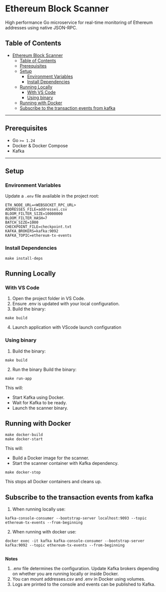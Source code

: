 # Ethereum Block Scanner

High performance Go microservice for real-time monitoring of Ethereum addresses using native JSON-RPC. 

## Table of Contents

- [Ethereum Block Scanner](#ethereum-block-scanner)
  - [Table of Contents](#table-of-contents)
  - [Prerequisites](#prerequisites)
  - [Setup](#setup)
    - [Environment Variables](#environment-variables)
    - [Install Dependencies](#install-dependencies)
  - [Running Locally](#running-locally)
    - [With VS Code](#with-vs-code)
    - [Using binary](#using-binary)
  - [Running with Docker](#running-with-docker)
  - [Subscribe to the transaction events from kafka](#subscribe-to-the-transaction-events-from-kafka)

---

## Prerequisites

- Go `>= 1.24`
- Docker & Docker Compose
- Kafka

---

## Setup

### Environment Variables

Update a `.env` file available in the project root:

```env
ETH_NODE_URL=<WEBSOCKET_RPC_URL>
ADDRESSES_FILE=addresses.csv
BLOOM_FILTER_SIZE=10000000
BLOOM_FILTER_HASH=7
BATCH_SIZE=1000
CHECKPOINT_FILE=checkpoint.txt
KAFKA_BROKERS=kafka:9092
KAFKA_TOPIC=ethereum-tx-events
```

### Install Dependencies
```
make install-deps
```

## Running Locally
### With VS Code
1. Open the project folder in VS Code.
2. Ensure .env is updated with your local configuration.
3. Build the binary:
```
make build
```
4. Launch application with VScode launch configuration

### Using binary
1. Build the binary:
```
make build
```
2. Run the binary
   Build the binary:
```
make run-app
```
This will:
- Start Kafka using Docker.
- Wait for Kafka to be ready.
- Launch the scanner binary.
  
## Running with Docker
```
make docker-build
make docker-start
```
This will:
- Build a Docker image for the scanner.
- Start the scanner container with Kafka dependency.

```
make docker-stop
```
This stops all Docker containers and cleans up.

## Subscribe to the transaction events from kafka
1. When running locally use:
```
kafka-console-consumer --bootstrap-server localhost:9093 --topic ethereum-tx-events --from-beginning                                  
```
2. When running with docker use:
```
docker exec -it kafka kafka-console-consumer --bootstrap-server kafka:9092 --topic ethereum-tx-events --from-beginning
                                 
```

**Notes**
1. .env file determines the configuration. Update Kafka brokers depending on whether you are running locally or inside Docker.
2. You can mount addresses.csv and .env in Docker using volumes.
3. Logs are printed to the console and events can be published to Kafka.
